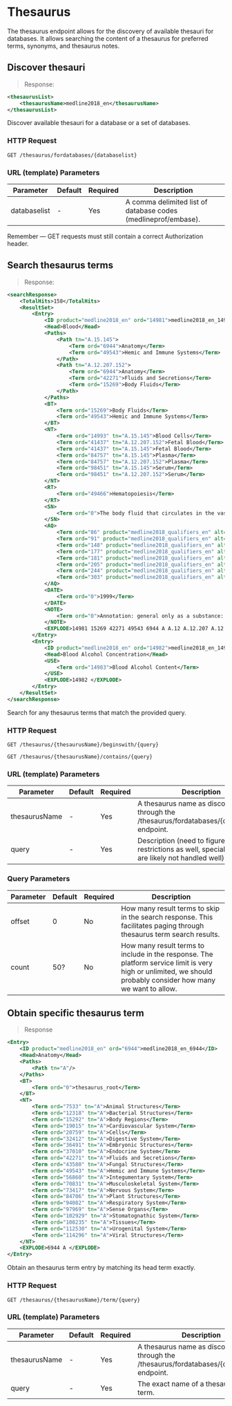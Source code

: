 # Thesaurus

The thesaurus endpoint allows for the discovery of available thesauri for databases.  It allows searching the content of a thesaurus for preferred terms, synonyms, and thesaurus notes.

## Discover thesauri

> Response:

```xml
<thesaurusList>
    <thesaurusName>medline2018_en</thesaurusName>
</thesaurusList>
```

Discover available thesauri for a database or a set of databases.

### HTTP Request

`GET /thesaurus/fordatabases/{databaselist}`

### URL (template) Parameters

Parameter | Default | Required | Description
--------- | ------- | -------- | -----------
databaselist | - | Yes | A comma delimited list of database codes (medlineprof/embase).

<aside class="success">
Remember — GET requests must still contain a correct Authorization header.
</aside>

## Search thesaurus terms

> Response:

```xml
<searchResponse>
    <TotalHits>158</TotalHits>
    <ResultSet>
        <Entry>
            <ID product="medline2018_en" ord="14981">medline2018_en_14981</ID>
            <Head>Blood</Head>
            <Paths>
                <Path tn="A.15.145">
                    <Term ord="6944">Anatomy</Term>
                    <Term ord="49543">Hemic and Immune Systems</Term>
                </Path>
                <Path tn="A.12.207.152">
                    <Term ord="6944">Anatomy</Term>
                    <Term ord="42271">Fluids and Secretions</Term>
                    <Term ord="15269">Body Fluids</Term>
                </Path>
            </Paths>
            <BT>
                <Term ord="15269">Body Fluids</Term>
                <Term ord="49543">Hemic and Immune Systems</Term>
            </BT>
            <NT>
                <Term ord="14993" tn="A.15.145">Blood Cells</Term>
                <Term ord="41437" tn="A.12.207.152">Fetal Blood</Term>
                <Term ord="41437" tn="A.15.145">Fetal Blood</Term>
                <Term ord="84757" tn="A.15.145">Plasma</Term>
                <Term ord="84757" tn="A.12.207.152">Plasma</Term>
                <Term ord="98451" tn="A.15.145">Serum</Term>
                <Term ord="98451" tn="A.12.207.152">Serum</Term>
            </NT>
            <RT>
                <Term ord="49466">Hematopoiesis</Term>
            </RT>
            <SN>
                <Term ord="0">The body fluid that circulates in the vascular system (BLOOD VESSELS). Whole blood includes PLASMA and BLOOD CELLS.</Term>
            </SN>
            <AQ>
                <Term ord="86" product="medline2018_qualifiers_en" alt="DG">diagnostic imaging</Term>
                <Term ord="91" product="medline2018_qualifiers_en" alt="DE">drug effects</Term>
                <Term ord="148" product="medline2018_qualifiers_en" alt="IM">immunology</Term>
                <Term ord="177" product="medline2018_qualifiers_en" alt="ME">metabolism</Term>
                <Term ord="181" product="medline2018_qualifiers_en" alt="MI">microbiology</Term>
                <Term ord="205" product="medline2018_qualifiers_en" alt="PS">parasitology</Term>
                <Term ord="244" product="medline2018_qualifiers_en" alt="RE">radiation effects</Term>
                <Term ord="303" product="medline2018_qualifiers_en" alt="VI">virology</Term>
            </AQ>
            <DATE>
                <Term ord="0">1999</Term>
            </DATE>
            <NOTE>
                <Term ord="0">Annotation: general only as a substance: prefer / blood with higher animals, substances & diseases: Manual 19.7+, 19.8.10; not for hemodynamics: Manual 23.28, 23.29; reinfusion = BLOOD TRANSFUSION, AUTOLOGOUS; venous blood: coordinate BLOOD + VEINS or specific vein but do not index here for routine blood samples; arterial blood: coordinate BLOOD + ARTERIES or specific artery but only if the arterial aspect is significant; "blood picture" = probably BLOOD CELLS or BLOOD CELL COUNT; "blood clot": physiol clot or clotting = BLOOD COAGULATION, pathologic clot or clotting = THROMBOSIS or EMBOLISM</Term>
            </NOTE>
            <EXPLODE>14981 15269 42271 49543 6944 A A.12 A.12.207 A.12.207.152 A.15 A.15.145</EXPLODE>
        </Entry>
        <Entry>
            <ID product="medline2018_en" ord="14982">medline2018_en_14982</ID>
            <Head>Blood Alcohol Concentration</Head>
            <USE>
                <Term ord="14983">Blood Alcohol Content</Term>
            </USE>
            <EXPLODE>14982 </EXPLODE>
        </Entry>
    </ResultSet>
</searchResponse>
```

Search for any thesaurus terms that match the provided query.

### HTTP Request

`GET /thesaurus/{thesaurusName}/beginswith/{query}`

`GET /thesaurus/{thesaurusName}/contains/{query}`

### URL (template) Parameters

Parameter | Default | Required | Description
--------- | ------- | -------- | -----------
thesaurusName | - | Yes | A thesaurus name as discovered through the /thesaurus/fordatabases/{databaselist} endpoint.
query | - | Yes | Description (need to figure out restrictions as well, special characters are likely not handled well)

### Query Parameters

Parameter | Default | Required | Description
--------- | ------- | -------- | -----------
offset | 0 | No | How many result terms to skip in the search response. This facilitates paging through thesaurus term search results.
count | 50? | No | How many result terms to include in the response.  The platform service limit is very high or unlimited, we should probably consider how many we want to allow.

## Obtain specific thesaurus term

> Response

```xml
<Entry>
    <ID product="medline2018_en" ord="6944">medline2018_en_6944</ID>
    <Head>Anatomy</Head>
    <Paths>
        <Path tn="A"/>
    </Paths>
    <BT>
        <Term ord="0">thesaurus_root</Term>
    </BT>
    <NT>
        <Term ord="7533" tn="A">Animal Structures</Term>
        <Term ord="12318" tn="A">Bacterial Structures</Term>
        <Term ord="15292" tn="A">Body Regions</Term>
        <Term ord="19015" tn="A">Cardiovascular System</Term>
        <Term ord="20759" tn="A">Cells</Term>
        <Term ord="32412" tn="A">Digestive System</Term>
        <Term ord="36491" tn="A">Embryonic Structures</Term>
        <Term ord="37010" tn="A">Endocrine System</Term>
        <Term ord="42271" tn="A">Fluids and Secretions</Term>
        <Term ord="43580" tn="A">Fungal Structures</Term>
        <Term ord="49543" tn="A">Hemic and Immune Systems</Term>
        <Term ord="56860" tn="A">Integumentary System</Term>
        <Term ord="70831" tn="A">Musculoskeletal System</Term>
        <Term ord="73417" tn="A">Nervous System</Term>
        <Term ord="84706" tn="A">Plant Structures</Term>
        <Term ord="94082" tn="A">Respiratory System</Term>
        <Term ord="97969" tn="A">Sense Organs</Term>
        <Term ord="102929" tn="A">Stomatognathic System</Term>
        <Term ord="108235" tn="A">Tissues</Term>
        <Term ord="112530" tn="A">Urogenital System</Term>
        <Term ord="114296" tn="A">Viral Structures</Term>
    </NT>
    <EXPLODE>6944 A </EXPLODE>
</Entry>
```

Obtain an thesaurus term entry by matching its head term exactly.

### HTTP Request

`GET /thesaurus/{thesaurusName}/term/{query}`

### URL (template) Parameters

Parameter | Default | Required | Description
--------- | ------- | -------- | -----------
thesaurusName | - | Yes | A thesaurus name as discovered through the /thesaurus/fordatabases/{databaselist} endpoint.
query | - | Yes | The exact name of a thesaurus head term.

